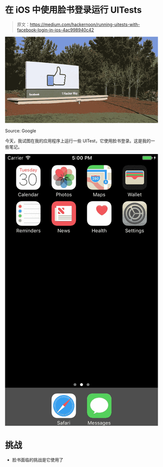 # 在 iOS 中使用脸书登录运行 UITests

> 原文：<https://medium.com/hackernoon/running-uitests-with-facebook-login-in-ios-4ac998940c42>

![](img/3522c6f2ca363e2c36a6bd6101c6bdb4.png)

Source: Google

今天，我试图在我的应用程序上运行一些 UITest，它使用脸书登录。这是我的一些笔记。

![](img/c3d9129a88605865d2c139ff230128ab.png)

# 挑战

*   脸书面临的挑战是它使用了